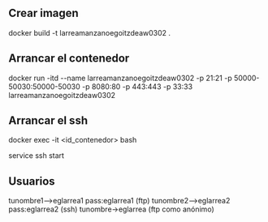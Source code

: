 ## Crear imagen
docker build -t larreamanzanoegoitzdeaw0302 . 

## Arrancar el contenedor
docker run -itd --name larreamanzanoegoitzdeaw0302 -p 21:21 -p 50000-50030:50000-50030 -p 8080:80 -p 443:443 -p 33:33 larreamanzanoegoitzdeaw0302  

## Arrancar el ssh
docker exec -it <id_contenedor> bash   

service ssh start


## Usuarios
tunombre1-->eglarrea1 pass:eglarrea1 (ftp)
tunombre2-->eglarrea2 pass:eglarrea2 (ssh)
tunombre->eglarrea (ftp como anónimo)
